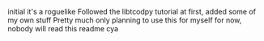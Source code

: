 initial
it's a roguelike
Followed the libtcodpy tutorial at first, added some of my own stuff
Pretty much only planning to use this for myself for now, nobody will read this readme
cya
